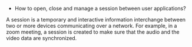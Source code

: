 - How to open, close and manage a session between user applications?

A session is a temporary and interactive information interchange between two or more devices communicating over a network. For example, in a zoom meeting, a session is created to make sure that the audio and the video data are synchronized.